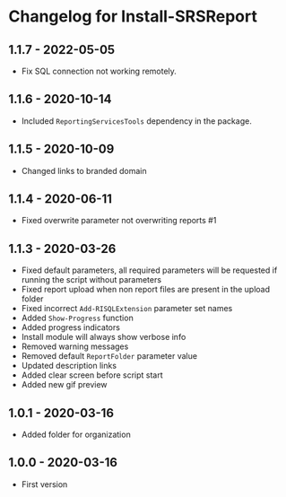 # Changelog for Install-SRSReport

## 1.1.7 - 2022-05-05

* Fix SQL connection not working remotely.

## 1.1.6 - 2020-10-14

* Included `ReportingServicesTools` dependency in the package.

## 1.1.5 - 2020-10-09

* Changed links to branded domain

## 1.1.4 - 2020-06-11

* Fixed overwrite parameter not overwriting reports #1

## 1.1.3 - 2020-03-26

* Fixed default parameters, all required parameters will be requested if running the script without parameters
* Fixed report upload when non report files are present in the upload folder
* Fixed incorrect `Add-RISQLExtension` parameter set names
* Added `Show-Progress` function
* Added progress indicators
* Install module will always show verbose info
* Removed warning messages
* Removed default `ReportFolder` parameter value
* Updated description links
* Added clear screen before script start
* Added new gif preview

## 1.0.1 - 2020-03-16

* Added folder for organization

## 1.0.0 - 2020-03-16

* First version
